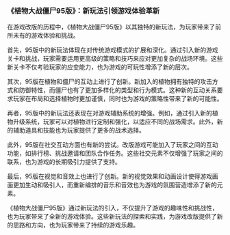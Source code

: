 ### 《植物大战僵尸95版》：新玩法引领游戏体验革新

在游戏改版的历程中，《植物大战僵尸95版》以其独特的新玩法，为玩家带来了前所未有的游戏体验和挑战。

首先，95版中的新玩法体现在对传统游戏模式的扩展和深化。通过引入新的游戏关卡和挑战，玩家需要运用更高级的策略和技巧来应对更加复杂的战场环境。这些新关卡不仅考验玩家的应变能力，也为游戏的可玩性增添了新的层次。

其次，95版在植物和僵尸的互动上进行了创新。新加入的植物拥有独特的攻击方式和防御特性，而僵尸也有了更加多样化的类型和行为模式。这种新的互动关系要求玩家在布局和选择植物时更加谨慎，同时也为游戏的策略性带来了新的可能性。

再者，95版中的新玩法还表现在对游戏辅助系统的增强。例如，通过引入新的植物升级系统，玩家可以对植物进行定制和强化，以适应不同的战场需求。此外，新的辅助道具和技能也为玩家提供了更多的战术选择。

此外，95版在社交互动方面也有新的尝试。改版游戏可能加入了玩家之间的互动功能，如排行榜、挑战邀请和团队合作任务。这些社交元素不仅增强了玩家之间的联系，也为游戏的长期吸引力提供了支持。

最后，95版在视觉和音效上也进行了创新。新的视觉效果和动画设计使得游戏画面更加生动和吸引人，而重新编排的音乐和音效也为游戏的氛围营造增添了新的元素。

《植物大战僵尸95版》通过新玩法的引入，不仅提升了游戏的趣味性和挑战性，也为玩家带来了全新的游戏体验。这些新玩法的探索和实践，为游戏改版提供了新的思路和方向，也为玩家带来了持续的游戏乐趣。